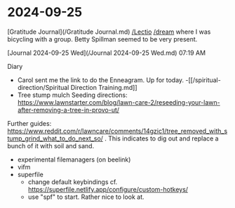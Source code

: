 # 2024-09-25

[Gratitude Journal](/Gratitude Journal.md)
[/Lectio](/Lectio.md)
[/dream](/dream.md) where I was bicycling with a group. Betty Spillman seemed to be very present. 

[Journal 2024-09-25 Wed](/Journal 2024-09-25 Wed.md) 07:19 AM

Diary 
- Carol sent me the link to do the Enneagram. Up for today.
-[[/spiritual-direction/Spiritual Direction Training.md]]
- Tree stump mulch
Seeding directions: https://www.lawnstarter.com/blog/lawn-care-2/reseeding-your-lawn-after-removing-a-tree-in-provo-ut/

Further guides: https://www.reddit.com/r/lawncare/comments/14gzic1/tree_removed_with_stump_grind_what_to_do_next_so/ . This indicates to dig out and replace a bunch of it with soil and sand.

- experimental filemanagers (on beelink)
- vifm
- superfile
    - change default keybindings cf. https://superfile.netlify.app/configure/custom-hotkeys/
    - use "spf" to start. Rather nice to look at.
